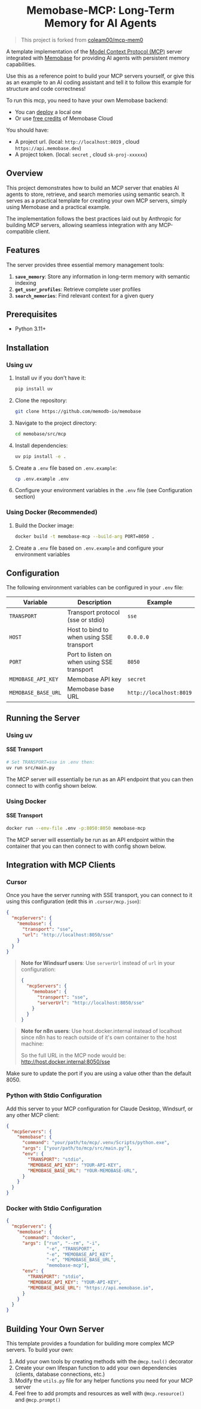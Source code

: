 <h1 align="center">Memobase-MCP: Long-Term Memory for AI Agents</h1>

> This project is forked from [coleam00/mcp-mem0](https://github.com/coleam00/mcp-mem0)

A template implementation of the [Model Context Protocol (MCP)](https://modelcontextprotocol.io) server integrated with [Memobase](https://memobase.io) for providing AI agents with persistent memory capabilities.

Use this as a reference point to build your MCP servers yourself, or give this as an example to an AI coding assistant and tell it to follow this example for structure and code correctness!

To run this mcp, you need to have your own Memobase backend:

- You can [deploy](../server/readme.md) a local one
- Or use [free credits](https://www.memobase.io/en) of Memobase Cloud

You should have:

- A project url. (local: `http://localhost:8019` , cloud `https://api.memobase.dev`)
- A project token. (local: `secret` , cloud `sk-proj-xxxxxx`)

## Overview

This project demonstrates how to build an MCP server that enables AI agents to store, retrieve, and search memories using semantic search. It serves as a practical template for creating your own MCP servers, simply using Memobase and a practical example.

The implementation follows the best practices laid out by Anthropic for building MCP servers, allowing seamless integration with any MCP-compatible client.

## Features

The server provides three essential memory management tools:

1. **`save_memory`**: Store any information in long-term memory with semantic indexing
2. **`get_user_profiles`**: Retrieve complete user profiles
3. **`search_memories`**: Find relevant context for a given query

## Prerequisites
- Python 3.11+

## Installation

### Using uv

1. Install uv if you don't have it:
   ```bash
   pip install uv
   ```

2. Clone the repository:
   ```bash
   git clone https://github.com/memodb-io/memobase
   ```

3. Navigate to the project directory:
   ```bash
   cd memobase/src/mcp
   ```

3. Install dependencies:
   ```bash
   uv pip install -e .
   ```

4. Create a `.env` file based on `.env.example`:
   ```bash
   cp .env.example .env
   ```

5. Configure your environment variables in the `.env` file (see Configuration section)

### Using Docker (Recommended)

1. Build the Docker image:
   ```bash
   docker build -t memobase-mcp --build-arg PORT=8050 .
   ```

2. Create a `.env` file based on `.env.example` and configure your environment variables

## Configuration

The following environment variables can be configured in your `.env` file:

| Variable | Description | Example |
|----------|-------------|----------|
| `TRANSPORT` | Transport protocol (sse or stdio) | `sse` |
| `HOST` | Host to bind to when using SSE transport | `0.0.0.0` |
| `PORT` | Port to listen on when using SSE transport | `8050` |
| `MEMOBASE_API_KEY` | Memobase API key | `secret` |
| `MEMOBASE_BASE_URL` | Memobase base URL | `http://localhost:8019` |

## Running the Server

### Using uv

#### SSE Transport

```bash
# Set TRANSPORT=sse in .env then:
uv run src/main.py
```

The MCP server will essentially be run as an API endpoint that you can then connect to with config shown below.

### Using Docker

#### SSE Transport

```bash
docker run --env-file .env -p:8050:8050 memobase-mcp
```

The MCP server will essentially be run as an API endpoint within the container that you can then connect to with config shown below.

## Integration with MCP Clients

### Cursor

Once you have the server running with SSE transport, you can connect to it using this configuration (edit this in `.cursor/mcp.json`):

```json
{
  "mcpServers": {
    "memobase": {
      "transport": "sse",
      "url": "http://localhost:8050/sse"
    }
  }
}
```

> **Note for Windsurf users**: Use `serverUrl` instead of `url` in your configuration:
> ```json
> {
>   "mcpServers": {
>     "memobase": {
>       "transport": "sse",
>       "serverUrl": "http://localhost:8050/sse"
>     }
>   }
> }
> ```

> **Note for n8n users**: Use host.docker.internal instead of localhost since n8n has to reach outside of it's own container to the host machine:
> 
> So the full URL in the MCP node would be: http://host.docker.internal:8050/sse

Make sure to update the port if you are using a value other than the default 8050.

### Python with Stdio Configuration

Add this server to your MCP configuration for Claude Desktop, Windsurf, or any other MCP client:

```json
{
  "mcpServers": {
    "memobase": {
      "command": "your/path/to/mcp/.venv/Scripts/python.exe",
      "args": ["your/path/to/mcp/src/main.py"],
      "env": {
        "TRANSPORT": "stdio",
        "MEMOBASE_API_KEY": "YOUR-API-KEY",
        "MEMOBASE_BASE_URL": "YOUR-MEMOBASE-URL",
      }
    }
  }
}
```

### Docker with Stdio Configuration

```json
{
  "mcpServers": {
    "memobase": {
      "command": "docker",
      "args": ["run", "--rm", "-i", 
               "-e", "TRANSPORT", 
               "-e", "MEMOBASE_API_KEY", 
               "-e", "MEMOBASE_BASE_URL", 
               "memobase-mcp"],
      "env": {
        "TRANSPORT": "stdio",
        "MEMOBASE_API_KEY": "YOUR-API-KEY",
        "MEMOBASE_BASE_URL": "https://api.memobase.io",
      }
    }
  }
}
```

## Building Your Own Server

This template provides a foundation for building more complex MCP servers. To build your own:

1. Add your own tools by creating methods with the `@mcp.tool()` decorator
2. Create your own lifespan function to add your own dependencies (clients, database connections, etc.)
3. Modify the `utils.py` file for any helper functions you need for your MCP server
4. Feel free to add prompts and resources as well  with `@mcp.resource()` and `@mcp.prompt()`
